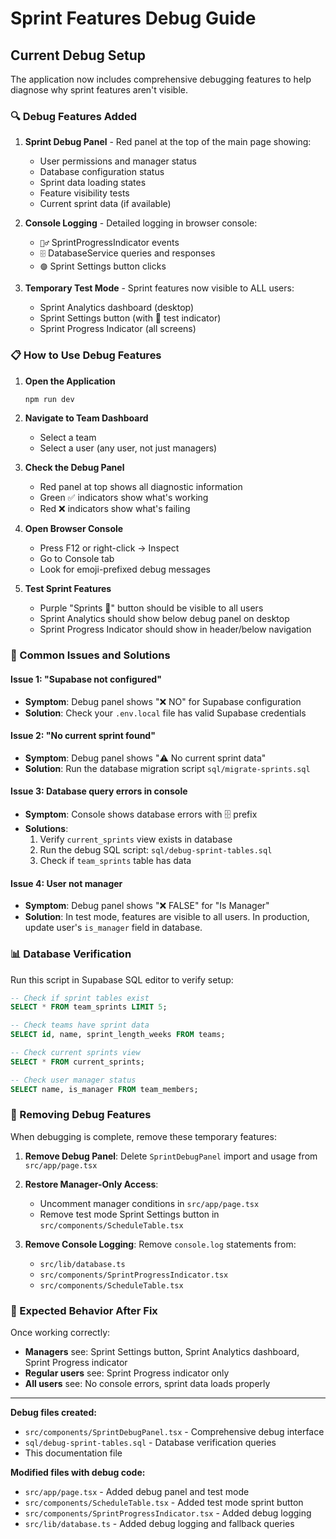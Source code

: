 # Sprint Features Debug Guide

## Current Debug Setup

The application now includes comprehensive debugging features to help diagnose why sprint features aren't visible.

### 🔍 Debug Features Added

1. **Sprint Debug Panel** - Red panel at the top of the main page showing:
   - User permissions and manager status
   - Database configuration status
   - Sprint data loading states
   - Feature visibility tests
   - Current sprint data (if available)

2. **Console Logging** - Detailed logging in browser console:
   - `🏃‍♂️` SprintProgressIndicator events
   - `🗄️` DatabaseService queries and responses
   - `🟣` Sprint Settings button clicks

3. **Temporary Test Mode** - Sprint features now visible to ALL users:
   - Sprint Analytics dashboard (desktop)
   - Sprint Settings button (with 🧪 test indicator)
   - Sprint Progress Indicator (all screens)

### 📋 How to Use Debug Features

1. **Open the Application**
   ```bash
   npm run dev
   ```
   
2. **Navigate to Team Dashboard**
   - Select a team
   - Select a user (any user, not just managers)

3. **Check the Debug Panel**
   - Red panel at top shows all diagnostic information
   - Green ✅ indicators show what's working
   - Red ❌ indicators show what's failing

4. **Open Browser Console**
   - Press F12 or right-click → Inspect
   - Go to Console tab
   - Look for emoji-prefixed debug messages

5. **Test Sprint Features**
   - Purple "Sprints 🧪" button should be visible to all users
   - Sprint Analytics should show below debug panel on desktop
   - Sprint Progress Indicator should show in header/below navigation

### 🔧 Common Issues and Solutions

#### Issue 1: "Supabase not configured"
- **Symptom**: Debug panel shows "❌ NO" for Supabase configuration
- **Solution**: Check your `.env.local` file has valid Supabase credentials

#### Issue 2: "No current sprint found"
- **Symptom**: Debug panel shows "⚠️ No current sprint data"
- **Solution**: Run the database migration script `sql/migrate-sprints.sql`

#### Issue 3: Database query errors in console
- **Symptom**: Console shows database errors with 🗄️ prefix
- **Solutions**: 
  1. Verify `current_sprints` view exists in database
  2. Run the debug SQL script: `sql/debug-sprint-tables.sql`
  3. Check if `team_sprints` table has data

#### Issue 4: User not manager
- **Symptom**: Debug panel shows "❌ FALSE" for "Is Manager"
- **Solution**: In test mode, features are visible to all users. In production, update user's `is_manager` field in database.

### 📊 Database Verification

Run this script in Supabase SQL editor to verify setup:
```sql
-- Check if sprint tables exist
SELECT * FROM team_sprints LIMIT 5;

-- Check teams have sprint data
SELECT id, name, sprint_length_weeks FROM teams;

-- Check current sprints view
SELECT * FROM current_sprints;

-- Check user manager status
SELECT name, is_manager FROM team_members;
```

### 🧹 Removing Debug Features

When debugging is complete, remove these temporary features:

1. **Remove Debug Panel**: Delete `SprintDebugPanel` import and usage from `src/app/page.tsx`

2. **Restore Manager-Only Access**: 
   - Uncomment manager conditions in `src/app/page.tsx`
   - Remove test mode Sprint Settings button in `src/components/ScheduleTable.tsx`

3. **Remove Console Logging**: Remove `console.log` statements from:
   - `src/lib/database.ts`
   - `src/components/SprintProgressIndicator.tsx`
   - `src/components/ScheduleTable.tsx`

### 📝 Expected Behavior After Fix

Once working correctly:
- **Managers** see: Sprint Settings button, Sprint Analytics dashboard, Sprint Progress indicator
- **Regular users** see: Sprint Progress indicator only
- **All users** see: No console errors, sprint data loads properly

---

**Debug files created:**
- `src/components/SprintDebugPanel.tsx` - Comprehensive debug interface
- `sql/debug-sprint-tables.sql` - Database verification queries
- This documentation file

**Modified files with debug code:**
- `src/app/page.tsx` - Added debug panel and test mode
- `src/components/ScheduleTable.tsx` - Added test mode sprint button
- `src/components/SprintProgressIndicator.tsx` - Added debug logging
- `src/lib/database.ts` - Added debug logging and fallback queries